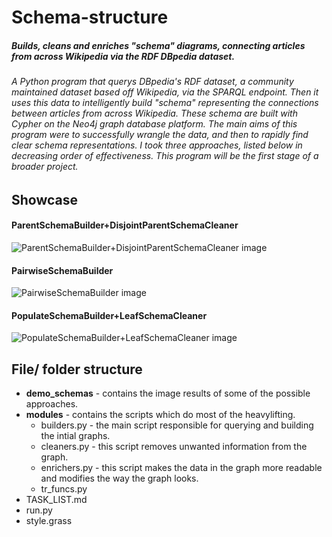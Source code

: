 # **Schema-structure**
##### Builds, cleans and enriches "schema" diagrams, connecting articles from across Wikipedia via the RDF DBpedia dataset.

###### A Python program that querys DBpedia's RDF dataset, a community maintained dataset based off Wikipedia, via the SPARQL endpoint. Then it uses this data to intelligently build "schema" representing the connections between articles from across Wikipedia. These schema are built with Cypher on the Neo4j graph database platform. The main aims of this program were to successfully wrangle the data, and then to rapidly find clear schema representations. I took three approaches, listed below in decreasing order of effectiveness. This program will be the first stage of a broader project.

## Showcase
#### ParentSchemaBuilder+DisjointParentSchemaCleaner
![ParentSchemaBuilder+DisjointParentSchemaCleaner image](https://github.com/tgregory98/Schema-structure/blob/master/demo_schemas/ParentSchemaBuilder%2BDisjointParentSchemaCleaner%20(3%20root%20nodes).png)

#### PairwiseSchemaBuilder
![PairwiseSchemaBuilder image](https://github.com/tgregory98/Schema-structure/blob/master/demo_schemas/PairwiseSchemaBuilder.png)

#### PopulateSchemaBuilder+LeafSchemaCleaner
![PopulateSchemaBuilder+LeafSchemaCleaner image](https://github.com/tgregory98/Schema-structure/blob/master/demo_schemas/PopulateSchemaBuilder%2BLeafSchemaCleaner.png)

## File/ folder structure
- **demo_schemas** - contains the image results of some of the possible approaches.
- **modules** - contains the scripts which do most of the heavylifting.
    - builders.py - the main script responsible for querying and building the intial graphs.
    - cleaners.py - this script removes unwanted information from the graph.
    - enrichers.py - this script makes the data in the graph more readable and modifies the way the graph looks.
    - tr_funcs.py
- TASK_LIST.md
- run.py
- style.grass

